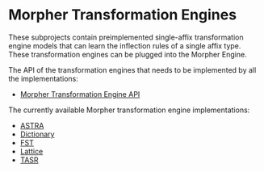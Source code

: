# Morpher Transformation Engines

These subprojects contain preimplemented single-affix transformation engine models that can learn the inflection rules
of a single affix type. These transformation engines can be plugged into the Morpher Engine.

The API of the transformation engines that needs to be implemented by all the implementations:

* [Morpher Transformation Engine API](morpher-transformation-engine-api)

The currently available Morpher transformation engine implementations:

* [ASTRA](morpher-transformation-engine-astra)
* [Dictionary](morpher-transformation-engine-dictionary)
* [FST](morpher-transformation-engine-fst)
* [Lattice](morpher-transformation-engine-lattice)
* [TASR](morpher-transformation-engine-tasr)
